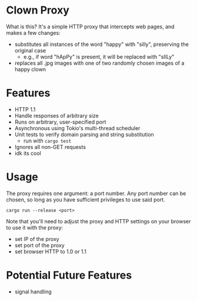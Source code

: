 # Clown Proxy

What is this? It's a simple HTTP proxy that intercepts web pages, and makes a 
few changes:

- substitutes all instances of the word "happy" with "silly", preserving the
original case
    - e.g., if word "hApPy" is present, it will be replaced with "sIlLy"
- replaces all .jpg images with one of two randomly chosen images of a happy
clown

# Features

- HTTP 1.1
- Handle responses of arbitrary size
- Runs on arbitrary, user-specified port
- Asynchronous using Tokio's multi-thread scheduler
- Unit tests to verify domain parsing and string substitution
    - run with `cargo test`
- Ignores all non-GET requests
- idk its cool

# Usage

The proxy requires one argument: a port number. Any port number can be chosen,
so long as you have sufficient privileges to use said port.

`cargo run --release <port>`

Note that you'll need to adjust the proxy and HTTP settings on your browser to
use it with the proxy:

- set IP of the proxy
- set port of the proxy
- set browser HTTP to 1.0 or 1.1

# Potential Future Features

- signal handling
